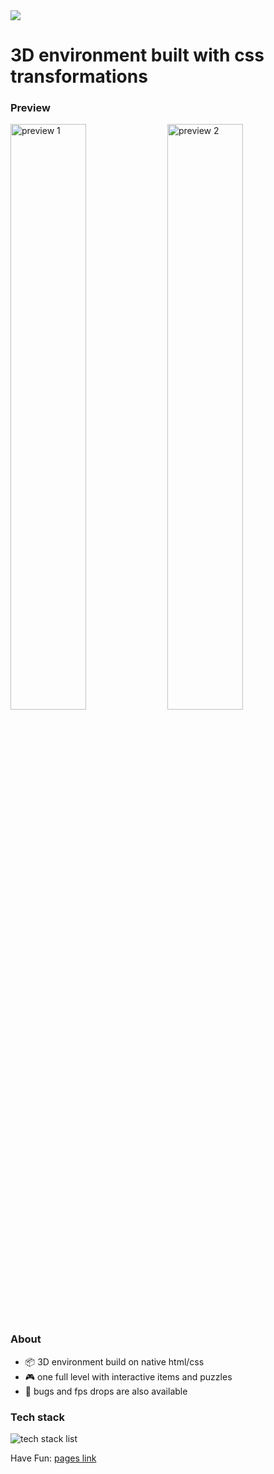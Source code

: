 <img src="./github extras/github poster x12991293.webp">

# 3D environment built with css transformations

### Preview

<img width="49%" src="./github extras/preview 1_x41231284.webp" alt="preview 1"> <img width="49%" src="./github extras/preview 2_x41231284.webp" alt="preview 2">

### About

*  :package: 3D environment build on native html/css
*  :video_game: one full level with interactive items and puzzles
*  :ant: bugs and fps drops are also available
  
### Tech stack

<img src="./github extras/tech stack x_1274981237.png" alt="tech stack list">

Have Fun: [pages link](https://github.com/YanzTzy-del/CSS-3D-Dungeon)
